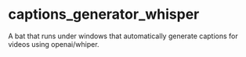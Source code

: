 # captions_generator_whisper
A bat that runs under windows that automatically generate captions for videos using openai/whiper.
